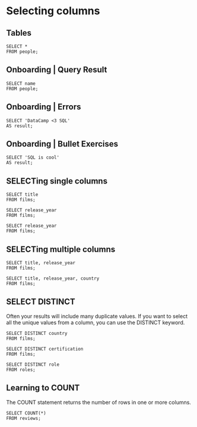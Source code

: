 # Selecting columns


## Tables
```
SELECT *
FROM people;
```

## Onboarding | Query Result
```
SELECT name 
FROM people;
```

## Onboarding | Errors
```
SELECT 'DataCamp <3 SQL'
AS result;
```

## Onboarding | Bullet Exercises
```
SELECT 'SQL is cool'
AS result;
```


## SELECTing single columns
```
SELECT title
FROM films;
```
```
SELECT release_year
FROM films;
```
```
SELECT release_year
FROM films;
```


## SELECTing multiple columns
```
SELECT title, release_year
FROM films;
```
```
SELECT title, release_year, country
FROM films;
```

## SELECT DISTINCT
Often your results will include many duplicate values. If you want to select all the unique 
values from a column, you can use the DISTINCT keyword.
```
SELECT DISTINCT country
FROM films;
```
```
SELECT DISTINCT certification
FROM films;
```
```
SELECT DISTINCT role
FROM roles;
```

## Learning to COUNT
The COUNT statement returns the number of rows in one or more columns.
```
SELECT COUNT(*)
FROM reviews;
```

